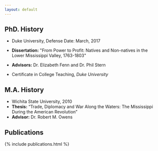 ```yaml
---
layout: default
---
```


## PhD. History
- Duke University, Defense Date: March, 2017
- **Dissertation:** "From Power to Profit: Natives and Non-natives in the Lower Mississippi Valley, 1763-1803"
- **Advisors:** Dr. Elizabeth Fenn and Dr. Phil Stern

- Certificate in College Teaching, *Duke University*

## M.A. History
- Wichita State University, 2010
- **Thesis:** “Trade, Diplomacy and War Along the Waters: The Mississippi During the American Revolution”
- **Advisor:** Dr. Robert M. Owens

## Publications
{% include publications.html %}
